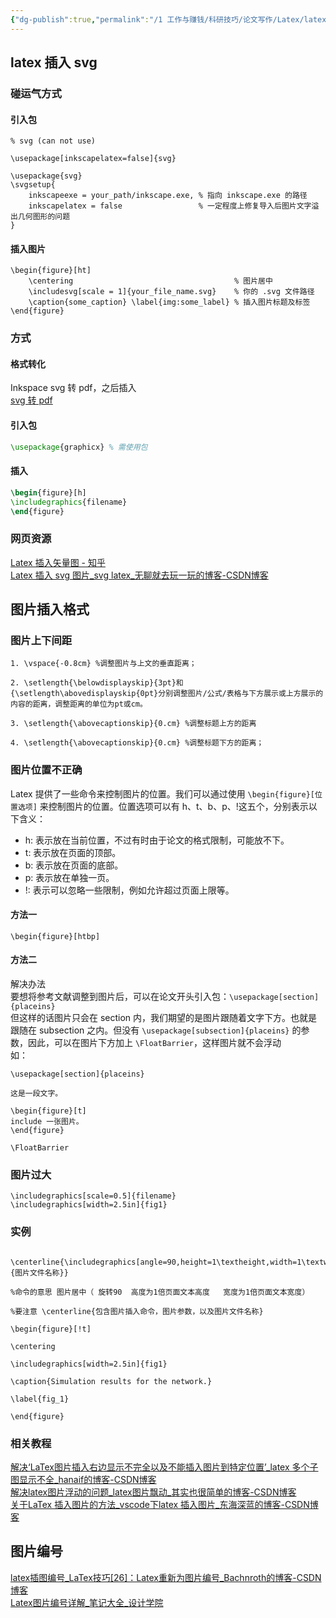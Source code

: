 ```yaml
---
{"dg-publish":true,"permalink":"/1 工作与赚钱/科研技巧/论文写作/Latex/latex图片/","title":"latex图片"}
---
```



## latex 插入 svg
### 碰运气方式

#### 引入包
```
% svg (can not use)

\usepackage[inkscapelatex=false]{svg}
```

```
\usepackage{svg}
\svgsetup{
    inkscapeexe = your_path/inkscape.exe, % 指向 inkscape.exe 的路径
    inkscapelatex = false                 % 一定程度上修复导入后图片文字溢出几何图形的问题
}

```

#### 插入图片
```
\begin{figure}[ht]
    \centering                                    % 图片居中
    \includesvg[scale = 1]{your_file_name.svg}    % 你的 .svg 文件路径
    \caption{some_caption} \label{img:some_label} % 插入图片标题及标签
\end{figure}
```
### 方式
#### 格式转化
Inkspace svg 转 pdf，之后插入  
[svg 转 pdf](../../../../3%20计算机/创建、效率与技巧/非编程软件/编辑与格式/格式转化.md#svg%20转%20pdf)
#### 引入包
```tex
\usepackage{graphicx} % 需使用包
```
#### 插入
```tex
\begin{figure}[h]
\includegraphics{filename}
\end{figure}
```
### 网页资源
[Latex 插入矢量图 - 知乎](https://zhuanlan.zhihu.com/p/359081998)  
[Latex 插入 svg 图片\_svg latex\_无聊就去玩一玩的博客-CSDN博客](https://blog.csdn.net/weixin_43852511/article/details/105599887)

## 图片插入格式
### 图片上下间距
```
1. \vspace{-0.8cm} %调整图⽚与上⽂的垂直距离；

2. \setlength{\belowdisplayskip}{3pt}和{\setlength\abovedisplayskip{0pt}分别调整图⽚/公式/表格与下⽅展⽰或上⽅展⽰的内容的距离，调整距离的单位为pt或cm。

3. \setlength{\abovecaptionskip}{0.cm} %调整标题上⽅的距离

4. \setlength{\abovecaptionskip}{0.cm} %调整标题下⽅的距离；
```
### 图片位置不正确
Latex 提供了一些命令来控制图片的位置。我们可以通过使用 `\begin{figure}[位置选项]` 来控制图片的位置。位置选项可以有 h、t、b、p、!这五个，分别表示以下含义：
- h: 表示放在当前位置，不过有时由于论文的格式限制，可能放不下。
- t: 表示放在页面的顶部。
- b: 表示放在页面的底部。
- p: 表示放在单独一页。
- !: 表示可以忽略一些限制，例如允许超过页面上限等。
#### 方法一
```
\begin{figure}[htbp]
```
#### 方法二
解决办法  
要想将参考文献调整到图片后，可以在论文开头引入包：`\usepackage[section]{placeins}`  
但这样的话图片只会在 section 内，我们期望的是图片跟随着文字下方。也就是跟随在 subsection 之内。但没有 `\usepackage[subsection]{placeins}` 的参数，因此，可以在图片下方加上 `\FloatBarrier`，这样图片就不会浮动  
    如：
```
\usepackage[section]{placeins}

这是一段文字。

\begin{figure}[t]          
include 一张图片。  
\end{figure}

\FloatBarrier

```
### 图片过大
```
\includegraphics[scale=0.5]{filename}
\includegraphics[width=2.5in]{fig1}
```
### 实例
```
 \centerline{\includegraphics[angle=90,height=1\textheight,width=1\textwidth]{图片文件名称}}

%命令的意思 图片居中（ 旋转90  高度为1倍页面文本高度   宽度为1倍页面文本宽度）

%要注意 \centerline{包含图片插入命令，图片参数，以及图片文件名称}

```

```
\begin{figure}[!t]

\centering

\includegraphics[width=2.5in]{fig1}

\caption{Simulation results for the network.}

\label{fig_1}

\end{figure}
```
### 相关教程
[解决‘LaTex图片插入右边显示不完全以及不能插入图片到特定位置’\_latex 多个子图显示不全\_hanaif的博客-CSDN博客](https://blog.csdn.net/hanjushi2/article/details/82961412)  
[解决latex图片浮动的问题\_latex图片飘动\_其实也很简单的博客-CSDN博客](https://blog.csdn.net/qq_34845880/article/details/124999338)  
[关于LaTex 插入图片的方法\_vscode下latex 插入图片\_东海深蓝的博客-CSDN博客](https://blog.csdn.net/m0_71303814/article/details/128111177)
## 图片编号
[latex插图编号\_LaTex技巧[26]：Latex重新为图片编号\_Bachnroth的博客-CSDN博客](https://blog.csdn.net/weixin_35649491/article/details/114723937)  
[Latex图片编号详解\_笔记大全\_设计学院](https://www.python100.com/html/90566.html)